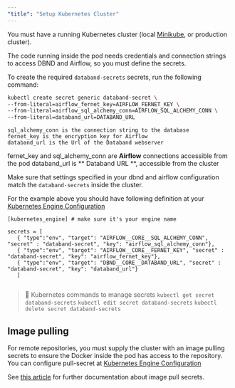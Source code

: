 ```yaml
---
"title": "Setup Kubernetes Cluster"
---
```

You must have a running Kubernetes cluster (local [Minikube](https://minikube.sigs.k8s.io/docs/start/), or production cluster).

The code running inside the pod needs credentials and connection strings to access DBND and Airflow, so you must define the secrets.

To create the required `databand-secrets`  secrets, run the following command:

```bash
kubectl create secret generic databand-secret \
--from-literal=airflow_fernet_key=AIRFLOW_FERNET_KEY \
--from-literal=airflow_sql_alchemy_conn=AIRFLOW_SQL_ALCHEMY_CONN \
--from-literal=databand_url=DATABAND_URL
```
```Parameter
sql_alchemy_conn is the connection string to the database
fernet_key is the encryption key for Airflow
databand_url is the Url of the Databand webserver
```

fernet_key and sql_alchemy_conn are **Airflow** connections accessible from the pod
databand_url is ** Databand URL **, accessible from the cluster

Make sure that settings specified in your dbnd and airflow configuration match the `databand-secrets` inside the cluster.

For the example above you should have following definition at your [Kubernetes Engine Configuration](doc:kubernetes-engine-configuration) 
```buildini
[kubernetes_engine] # make sure it's your engine name

secrets = [
   { "type":"env", "target": "AIRFLOW__CORE__SQL_ALCHEMY_CONN", "secret" : "databand-secret", "key": "airflow_sql_alchemy_conn"},
   { "type":"env", "target": "AIRFLOW__CORE__FERNET_KEY", "secret" : "databand-secret", "key": "airflow_fernet_key"},
   { "type":"env", "target": "DBND__CORE__DATABAND_URL", "secret" : "databand-secret", "key": "databand_url"}
   ]


```

>📘	Kubernetes commands to manage secrets
> `kubectl get secret databand-secrets`
`kubectl edit secret databand-secrets`
`kubectl delete secret databand-secrets`


## Image pulling
For remote repositories, you must supply the cluster with an image pulling secrets to ensure the Docker inside the pod has access to the repository. You can configure pull-secret at [Kubernetes Engine Configuration](doc:kubernetes-engine-configuration) 

See [this article](https://medium.com/hackernoon/today-i-learned-pull-docker-image-from-gcr-google-container-registry-in-any-non-gcp-kubernetes-5f8298f28969) for further documentation about image pull secrets.